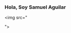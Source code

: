 ### Hola, Soy Samuel Aguilar

<img src="<blockquote class="imgur-embed-pub" lang="en" data-id="a/eF7vfFm" data-context="false" ><a href="//imgur.com/a/eF7vfFm"></a></blockquote><script async src="//s.imgur.com/min/embed.js" charset="utf-8"></script>">
